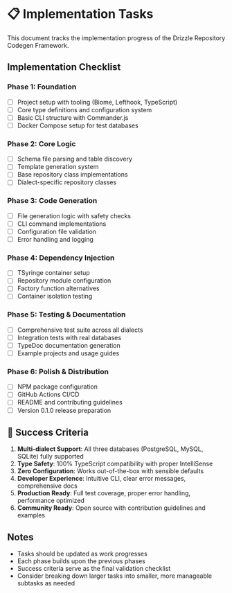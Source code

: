 # 📋 Implementation Tasks

This document tracks the implementation progress of the Drizzle Repository Codegen Framework.

## Implementation Checklist

### Phase 1: Foundation
- [ ] Project setup with tooling (Biome, Lefthook, TypeScript)
- [ ] Core type definitions and configuration system
- [ ] Basic CLI structure with Commander.js
- [ ] Docker Compose setup for test databases

### Phase 2: Core Logic
- [ ] Schema file parsing and table discovery
- [ ] Template generation system
- [ ] Base repository class implementations
- [ ] Dialect-specific repository classes

### Phase 3: Code Generation
- [ ] File generation logic with safety checks
- [ ] CLI command implementations
- [ ] Configuration file validation
- [ ] Error handling and logging

### Phase 4: Dependency Injection
- [ ] TSyringe container setup
- [ ] Repository module configuration
- [ ] Factory function alternatives
- [ ] Container isolation testing

### Phase 5: Testing & Documentation
- [ ] Comprehensive test suite across all dialects
- [ ] Integration tests with real databases
- [ ] TypeDoc documentation generation
- [ ] Example projects and usage guides

### Phase 6: Polish & Distribution
- [ ] NPM package configuration
- [ ] GitHub Actions CI/CD
- [ ] README and contributing guidelines
- [ ] Version 0.1.0 release preparation

## 🎯 Success Criteria

1. **Multi-dialect Support**: All three databases (PostgreSQL, MySQL, SQLite) fully supported
2. **Type Safety**: 100% TypeScript compatibility with proper IntelliSense
3. **Zero Configuration**: Works out-of-the-box with sensible defaults
4. **Developer Experience**: Intuitive CLI, clear error messages, comprehensive docs
5. **Production Ready**: Full test coverage, proper error handling, performance optimized
6. **Community Ready**: Open source with contribution guidelines and examples

## Notes

- Tasks should be updated as work progresses
- Each phase builds upon the previous phases
- Success criteria serve as the final validation checklist
- Consider breaking down larger tasks into smaller, more manageable subtasks as needed